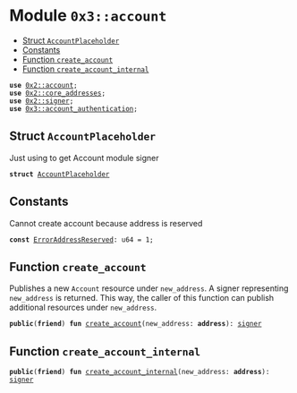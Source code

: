 
<a name="0x3_account"></a>

# Module `0x3::account`



-  [Struct `AccountPlaceholder`](#0x3_account_AccountPlaceholder)
-  [Constants](#@Constants_0)
-  [Function `create_account`](#0x3_account_create_account)
-  [Function `create_account_internal`](#0x3_account_create_account_internal)


<pre><code><b>use</b> <a href="">0x2::account</a>;
<b>use</b> <a href="">0x2::core_addresses</a>;
<b>use</b> <a href="">0x2::signer</a>;
<b>use</b> <a href="account_authentication.md#0x3_account_authentication">0x3::account_authentication</a>;
</code></pre>



<a name="0x3_account_AccountPlaceholder"></a>

## Struct `AccountPlaceholder`

Just using to get Account module signer


<pre><code><b>struct</b> <a href="account.md#0x3_account_AccountPlaceholder">AccountPlaceholder</a>
</code></pre>



<a name="@Constants_0"></a>

## Constants


<a name="0x3_account_ErrorAddressReserved"></a>

Cannot create account because address is reserved


<pre><code><b>const</b> <a href="account.md#0x3_account_ErrorAddressReserved">ErrorAddressReserved</a>: u64 = 1;
</code></pre>



<a name="0x3_account_create_account"></a>

## Function `create_account`

Publishes a new <code>Account</code> resource under <code>new_address</code>. A signer representing <code>new_address</code>
is returned. This way, the caller of this function can publish additional resources under
<code>new_address</code>.


<pre><code><b>public</b>(<b>friend</b>) <b>fun</b> <a href="account.md#0x3_account_create_account">create_account</a>(new_address: <b>address</b>): <a href="">signer</a>
</code></pre>



<a name="0x3_account_create_account_internal"></a>

## Function `create_account_internal`



<pre><code><b>public</b>(<b>friend</b>) <b>fun</b> <a href="account.md#0x3_account_create_account_internal">create_account_internal</a>(new_address: <b>address</b>): <a href="">signer</a>
</code></pre>
